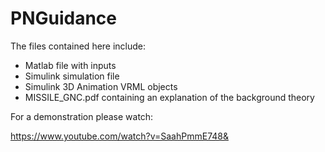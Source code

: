 # PNGuidance

The files contained here include:
- Matlab file with inputs
- Simulink simulation file
- Simulink 3D Animation VRML objects
- MISSILE_GNC.pdf containing an explanation of the background theory

For a demonstration please watch:

https://www.youtube.com/watch?v=SaahPmmE748&
